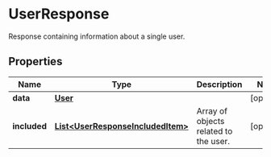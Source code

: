 

# UserResponse

Response containing information about a single user.

## Properties

Name | Type | Description | Notes
------------ | ------------- | ------------- | -------------
**data** | [**User**](User.md) |  |  [optional]
**included** | [**List&lt;UserResponseIncludedItem&gt;**](UserResponseIncludedItem.md) | Array of objects related to the user. |  [optional]



